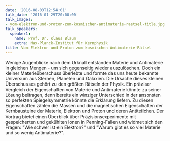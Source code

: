 ```yaml
---
date: '2016-08-03T12:54:01'
talk_date: '2016-01-29T20:00:00'
talk_images:
- vom-elektron-und-proton-zum-kosmischen-antimaterie-raetsel-title.jpg
talk_speakers:
  speaker1:
    name: Prof. Dr. Klaus Blaum
    extra: Max-Planck-Institut für Kernphysik
title: Vom Elektron und Proton zum kosmischen Antimaterie-Rätsel
---
```


Wenige Augenblicke nach dem Urknall entstanden Materie und Antimaterie in gleichen Mengen - um sich gegenseitig wieder auszulöschen. Doch ein kleiner Materieüberschuss überlebte und formte das uns heute bekannte Universum aus Sternen, Planeten und Galaxien. Die Ursache dieses kleinen Überschusses gehört zu den größten Rätseln der Physik. Ein präziser Vergleich der Eigenschaften von Materie und Antimaterie könnte zu seiner Lösung beitragen, denn bereits ein winziger Unterschied in der ansonsten so perfekten Spiegelsymmetrie könnte die Erklärung liefern. Zu diesen Eigenschaften zählen die Massen und die magnetischen Eigenschaften der Kernbausteine der Materie, Elektron und Proton und deren Antiteilchen. 
Der Vortrag bietet einen Überblick über Präzisionsexperimente mit gespeicherten und gekühlten Ionen in Penning-Fallen und widmet sich den Fragen: "Wie schwer ist ein Elektron?" und "Warum gibt es so viel Materie und so wenig Antimaterie?".